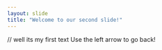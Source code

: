 ```yaml
---
layout: slide
title: "Welcome to our second slide!"
---
```

// well its my first text 
Use the left arrow to go back!
